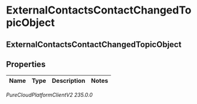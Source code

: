 # ExternalContactsContactChangedTopicObject

## ExternalContactsContactChangedTopicObject

## Properties

|Name | Type | Description | Notes|
|------------ | ------------- | ------------- | -------------|



_PureCloudPlatformClientV2 235.0.0_
